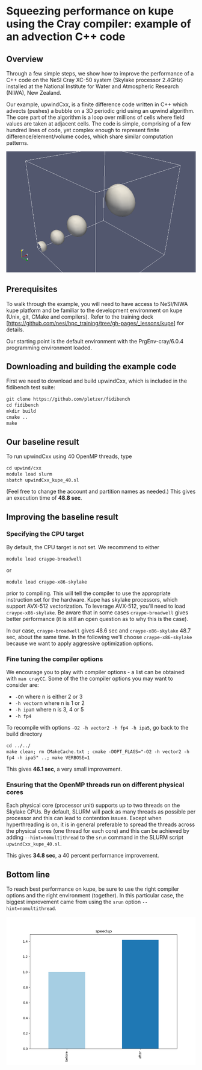 # Squeezing performance on kupe using the Cray compiler: example of an advection C++ code


## Overview 

Through a few simple steps, we show how to improve the performance of a C++ code on the NeSI Cray XC-50 system (Skylake processor 2.4GHz) installed at the National Institute for Water and Atmospheric Research (NIWA), New Zealand. 

Our example, upwindCxx, is a finite difference code written in C++ which advects (pushes) a bubble on a 3D periodic grid using an upwind algorithm. The core part of the algorithm is a loop over millions of cells where field values are taken at adjacent cells. The code is simple, comprising of a few hundred lines of code, yet complex enough to represent finite difference/element/volume codes, which share 
similar computation patterns.

![Advection of bubble](../figs/advect.png)

## Prerequisites

To walk through the example, you will need to have access to NeSI/NIWA kupe platform and be familiar to the development environment on kupe (Unix, git, CMake and compilers). Refer  to the training deck [https://github.com/nesi/hpc_training/tree/gh-pages/_lessons/kupe] for details. 

Our starting point is the default environment with the PrgEnv-cray/6.0.4 programming environment loaded.

## Downloading and building the example code

First we need to download and build upwindCxx, which is included in the fidibench test suite:

```
git clone https://github.com/pletzer/fidibench
cd fidibench
mkdir build
cmake ..
make
```

## Our baseline result

To run upwindCxx using 40 OpenMP threads, type 
```
cd upwind/cxx
module load slurm
sbatch upwindCxx_kupe_40.sl
```
(Feel free to change the account and partition names as needed.) This gives an execution time of **48.8 sec**.

## Improving the baseline result

### Specifying the CPU target

By default, the CPU target is not set. We recommend to either
```
module load craype-broadwell
```
or
```
module load craype-x86-skylake
```
prior to compiling. This will tell the compiler to use the appropriate instruction set for the hardware. Kupe has skylake processors, which support AVX-512 vectorization. To leverage AVX-512, you'll need to load ```craype-x86-skylake```. Be aware that in some cases ```craype-broadwell``` gives better performance (it is still an open question as to why this is the case).

In our case, ```craype-broadwell``` gives 48.6 sec and ```craype-x86-skylake``` 48.7 sec, about the same time. In the following we'll choose ```craype-x86-skylake``` because we want to apply aggressive optimization options.

### Fine tuning the compiler options

We encourage you to play with compiler options - a list can be obtained with ```man crayCC```. Some of the the compiler options you may want to consider are:

 * ```-O```n where n is either 2 or 3
 * ```-h vector```n where n is 1 or 2
 * ```-h ipa```n where n is 3, 4 or 5
 * ```-h fp4```  

 To recompile with options ```-O2 -h vector2 -h fp4 -h ipa5```, go back to the build directory
 ```
 cd ../../
 make clean; rm CMakeCache.txt ; cmake -DOPT_FLAGS="-O2 -h vector2 -h fp4 -h ipa5" ..; make VERBOSE=1
 ```

 This gives **46.1 sec**, a very small improvement. 


### Ensuring that the OpenMP threads run on different physical cores

Each physical core (processor unit) supports up to two threads on the Skylake CPUs. By default, SLURM will pack as many threads as possible per processor and this can lead to contention issues. Except when hyperthreading is on, it is in general preferable to spread the threads across the physical cores (one thread for each core) and this can be achieved by adding ```--hint=nomultithread``` to the ```srun``` command in the SLURM script ```upwindCxx_kupe_40.sl```.

This gives **34.8 sec**, a 40 percent performance improvement.

## Bottom line

To reach best performance on kupe, be sure to use the right compiler options and the right environment (together). In this particular case, the biggest improvement came from using the ```srun``` option ```--hint=nomultithread```. 

![Speedup](001-cray-env-speedup.png)




